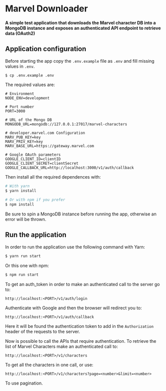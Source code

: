 # Marvel Downloader
#### A simple test application that downloads the Marvel character DB into a MongoDB instance and exposes an authenticated API endpoint to retrieve data (OAuth2)

## Application configuration
Before starting the app copy the `.env.example` file as `.env` and fill missing values in `.env`.

```bash
$ cp .env.example .env
```

The required values are:
```
# Environment
NODE_ENV=development

# Port number
PORT=3000

# URL of the Mongo DB
MONGODB_URL=mongodb://127.0.0.1:27017/marvel-characters

# developer.marvel.com Configuration
MARV_PUB_KEY=key
MARV_PRIV_KEY=key
MARV_BASE_URL=https://gateway.marvel.com

# Google OAuth parameters
GOOGLE_CLIENT_ID=clientID
GOOGLE_CLIENT_SECRET=clientSecret
GOOGLE_CALLBACK_URL=http://localhost:3000/v1/auth/callback
```

Then install all the required dependences with:
```bash
# With yarn
$ yarn install

# Or with npm if you prefer
$ npm install
```

Be sure to spin a MongoDB instance before running the app, otherwise an error will be thrown.

## Run the application
In order to run the application use the following command with Yarn:
```bash
$ yarn run start
```
Or this one with npm:
```bash
$ npm run start
```

To get an auth_token in order to make an authenticated call to the server go to:
```
http://localhost:<PORT>/v1/auth/login
```
Authenticate with Google and then the browser will redirect you to:
```
http://localhost:<PORT>/v1/auth/callback
```
Here it will be found the authentication token to add in the `Authorization` header of the requests to the server.

Now is possible to call the APIs that require authentication. To retrieve the list of Marvel Characters make an authenticated call to:
```
http://localhost:<PORT>/v1/characters
```
To get all the characters in one call, or use:
```
http://localhost:<PORT>/v1/characters?page=<number>&limit=<number>
```
To use pagination.